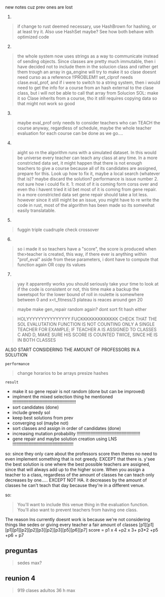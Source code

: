 new notes cuz prev ones are lost

1.
>if change to rust deemed necessary, use HashBrown for hashing,
>or at least try it. Also use HashSet maybe? See how both behave
> with optimized code

2.
>the whole system now uses strings as a way to communicate instead
>of sending objects. Since classes are pretty much immutable, 
>then i have decided not to include them in the solucion class 
>and rather get them trough an array in ga_engine
>will try to make it so clase doesnt need curso as a reference
> !!PROBLEM!! set_clprof needs clase.eval_prof, and if i were
> to switch to a string system, then i would need to get the info
> for a course from an hash external to the clase class, but i will not
> be able to call that array from Solucion
> SOL: make it so Clase inherits from a course, tho it still requires copying data so that might not work so good

3. 
>maybe eval_prof only needs to consider teachers who can TEACH the course anyway, regardless of schedule, maybe the whole teacher evaluation for each course can be done as we go....

4.
>aight so
>rn the algorithm runs with a simulated dataset. In this would be universe every teacher can teach any class at any time. In a more constricted data set, it might happen that there is not enough teachers to give a course because all of its candidates are assigned, prepare for this. Look up how to fix it, maybe a local search (whatever that is)? maybe discard the solution?
>performance is issue number 2. not sure how i could fix it. 1: most of it is coming form corss over and even tho i havent tried it id bet most of it is coming from gene repair. in a more constricted data set gene repair should take a lot less. however since it still might be an issue, you might have to re write the code in rust, most of the algorithm has been made so its somewhat easily translatable.


5. 
>fuggin triple cuadruple check crossover

6.
>so i made it so teachers have a "score", the score is produced when the>teacher is created, this way, if there ever is anything within "prof_eval" aside from these parameters, i dont have to compute that function again OR copy its values


7.
>yay it apparently works
>you should seriously take your time to look
>at if the code is consistent or not, this time make a backup
>the sweetspot for the lower bound of roll in roulette is 
>somewhere between 0 and x<t_fitness/3
>plateau is reaces around gen 20



>maybe make gen_repair random again?
>dont sort fit hash either



>HOLYYYYYYYYYYYYYYY FUCKKKKKKKKKKKKK
CHECK THAT THE SOL EVALUTATION FUNCTION IS NOT COUNTING ONLY A SINGLE TEACHER
FOR EXAMPLE; IF TEACHER A IS ASSIGNED TO CLASSES C AND D, MAKE SURE HIS SCORE
IS COUNTED TWICE, SINCE HE IS IN BOTH CLASSES


ALSO START CONSIDERING THE AMOUNT OF PROFESSORS IN A SOLUTION

`performance`
>change horarios to be arrays
>presize hashes 


`result`
- make it so gene repair is not random (done but can be improved)
- implment the mixed selection thing he mentioned !!!!!!!!!!!!!!!!!!!!!!!!!!!!!!!!!!!!!!!!!!!!!!!!!!!
- sort candidates (done)
- include greedy sol
- keep best solutions from prev
- converging sol (maybe not)
- sort classes and assign in order of candidates (done)
- increasing mutation probability !!!!!!!!!!!!!!!!!!!!!!!!!!!!!!!!!!!!!!!!!!!!!!!!!!!
- gene repair and maybe solution creation using LNS !!!!!!!!!!!!!!!!!!!!!!!!!!!!!!!!!!!!!!!!!!!!!!!!!


so:
since they only care about the professors score then theres no need to even implement something that is not greedy. EXCEPT that there is. y'see the best solution is one where the best possible teachers are assigned, since that will always add up to the higher score.
When you assign a teacher to a class, regardless of the amount of classes he can teach only decreases by one..... EXCEPT NOT HA. it decreases by the amount of classes he can't teach that day because they're in a different venue. 

so: 
>You'll want to include this venue thing in the evaluation function.
>You'll also want to prevent teachers from having one class. 


The reason lns currently doesnt work is because we're not considering things like sedes or giving every teacher a fair amount of classes
[p1][p1][p1][p1][p2][p2][p3][p2][p3][p5][p6][p7]
score = p1 x 4 +p2 x 3+ p3*2 +p5 +p6 + p7







## preguntas
>sedes max?

## reunion 4
>919 clases adultos
>36 h max

